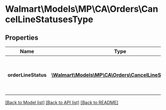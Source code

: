 # Walmart\Models\MP\CA\Orders\CancelLineStatusesType

## Properties

Name | Type | Description | Notes
------------ | ------------- | ------------- | -------------
**orderLineStatus** | [**\Walmart\Models\MP\CA\Orders\CancelLineStatusType[]**](CancelLineStatusType.md) | List of details about the cancellation status update |


[[Back to Model list]](./) [[Back to API list]](../../../../../README.md#supported-apis) [[Back to README]](../../../../../README.md)
